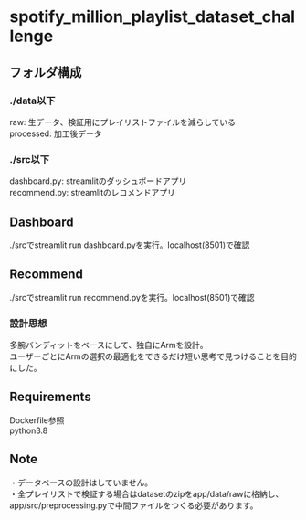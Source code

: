 ﻿# spotify_million_playlist_dataset_challenge  
  
## フォルダ構成  
### ./data以下  
  raw: 生データ、検証用にプレイリストファイルを減らしている  
  processed: 加工後データ  
### ./src以下  
  dashboard.py: streamlitのダッシュボードアプリ  
  recommend.py: streamlitのレコメンドアプリ  

## Dashboard  
  ./srcでstreamlit run dashboard.pyを実行。localhost(8501)で確認

## Recommend
  ./srcでstreamlit run recommend.pyを実行。localhost(8501)で確認

### 設計思想
  多腕バンディットをベースにして、独自にArmを設計。  
  ユーザーごとにArmの選択の最適化をできるだけ短い思考で見つけることを目的にした。
  
## Requirements  
  Dockerfile参照  
  python3.8  

## Note  
  ・データベースの設計はしていません。  
  ・全プレイリストで検証する場合はdatasetのzipをapp/data/rawに格納し、  
    app/src/preprocessing.pyで中間ファイルをつくる必要があります。   
